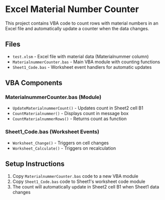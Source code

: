 # Excel Material Number Counter

This project contains VBA code to count rows with material numbers in an Excel file and automatically update a counter when the data changes.

## Files

- `test.xlsm` - Excel file with material data (Materialnummer column)
- `MaterialnummerCounter.bas` - Main VBA module with counting functions
- `Sheet1_Code.bas` - Worksheet event handlers for automatic updates

## VBA Components

### MaterialnummerCounter.bas (Module)
- `UpdateMaterialnummerCount()` - Updates count in Sheet2 cell B1
- `CountMaterialnummer()` - Displays count in message box
- `CountMaterialnummerRows()` - Returns count as function

### Sheet1_Code.bas (Worksheet Events)
- `Worksheet_Change()` - Triggers on cell changes
- `Worksheet_Calculate()` - Triggers on recalculation

## Setup Instructions

1. Copy `MaterialnummerCounter.bas` code to a new VBA module
2. Copy `Sheet1_Code.bas` code to Sheet1's worksheet code module
3. The count will automatically update in Sheet2 cell B1 when Sheet1 data changes